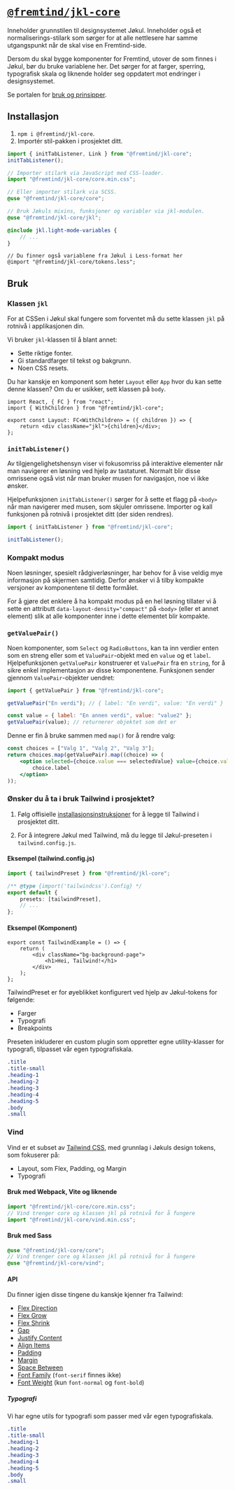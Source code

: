 # [`@fremtind/jkl-core`](https://jokul.fremtind.no/komponenter/mixins)

Inneholder grunnstilen til designsystemet Jøkul. Inneholder også et normaliserings-stilark som sørger for at alle nettlesere har samme utgangspunkt når de skal vise en Fremtind-side.

Dersom du skal bygge komponenter for Fremtind, utover de som finnes i Jøkul, bør du bruke variablene her. Det sørger for at farger, sperring, typografisk skala og liknende holder seg oppdatert mot endringer i designsystemet.

Se portalen for [bruk og prinsipper](https://jokul.fremtind.no/komponenter/mixins).

## Installasjon

1. `npm i @fremtind/jkl-core`.
2. Importér stil-pakken i prosjektet ditt.

```js
import { initTabListener, Link } from "@fremtind/jkl-core";
initTabListener();

// Importer stilark via JavaScript med CSS-loader.
import "@fremtind/jkl-core/core.min.css";
```

```scss
// Eller importer stilark via SCSS.
@use "@fremtind/jkl-core/core";

// Bruk Jøkuls mixins, funksjoner og variabler via jkl-modulen.
@use "@fremtind/jkl-core/jkl";

@include jkl.light-mode-variables {
    // ...
}
```

```less
// Du finner også variablene fra Jøkul i Less-format her
@import "@fremtind/jkl-core/tokens.less";
```

## Bruk

### Klassen `jkl`

For at CSSen i Jøkul skal fungere som forventet må du sette klassen `jkl` på rotnivå i applikasjonen din.

Vi bruker `jkl`-klassen til å blant annet:

-   Sette riktige fonter.
-   Gi standardfarger til tekst og bakgrunn.
-   Noen CSS resets.

Du har kanskje en komponent som heter `Layout` eller `App` hvor du kan sette denne klassen? Om du er usikker, sett klassen på `body`.

```tsx
import React, { FC } from "react";
import { WithChildren } from "@fremtind/jkl-core";

export const Layout: FC<WithChildren> = ({ children }) => {
    return <div className="jkl">{children}</div>;
};
```

### `initTabListener()`

Av tilgjengelighetshensyn viser vi fokusomriss på interaktive elementer når man navigerer en løsning ved hjelp av tastaturet. Normalt blir disse omrissene også vist når man bruker musen for navigasjon, noe vi ikke ønsker.

Hjelpefunksjonen `initTabListener()` sørger for å sette et flagg på `<body>` når man navigerer med musen, som skjuler omrissene. Importer og kall funksjonen på rotnivå i prosjektet ditt (der siden rendres).

```js
import { initTabListener } from "@fremtind/jkl-core";

initTabListener();
```

### Kompakt modus

Noen løsninger, spesielt rådgiverløsninger, har behov for å vise veldig mye informasjon på skjermen samtidig. Derfor ønsker vi å tilby kompakte versjoner av komponentene til dette formålet.

For å gjøre det enklere å ha kompakt modus på en hel løsning tillater vi å sette en attributt `data-layout-density="compact"` på `<body>` (eller et annet element) slik at alle komponenter inne i dette elementet blir kompakte.

### `getValuePair()`

Noen komponenter, som `Select` og `RadioButtons`, kan ta inn verdier enten som en streng eller som et `ValuePair`-objekt med en `value` og et `label`. Hjelpefunksjonen `getValuePair` konstruerer et `ValuePair` fra en `string`, for å sikre enkel implementasjon av disse komponentene. Funksjonen sender gjennom `ValuePair`-objekter uendret:

```js
import { getValuePair } from "@fremtind/jkl-core";

getValuePair("En verdi"); // { label: "En verdi", value: "En verdi" }

const value = { label: "En annen verdi", value: "value2" };
getValuePair(value); // returnerer objektet som det er
```

Denne er fin å bruke sammen med `map()` for å rendre valg:

```jsx
const choices = ["Valg 1", "Valg 2", "Valg 3"];
return choices.map(getValuePair).map((choice) => (
    <option selected={choice.value === selectedValue} value={choice.value}>
        choice.label
    </option>
));
```

### Ønsker du å ta i bruk Tailwind i prosjektet?

1. Følg offisielle [installasjonsinstruksjoner](https://tailwindcss.com/docs/installation) for å legge til Tailwind i prosjektet ditt.

2. For å integrere Jøkul med Tailwind, må du legge til Jøkul-preseten i `tailwind.config.js`.

#### Eksempel (tailwind.config.js)

```ts
import { tailwindPreset } from "@fremtind/jkl-core";

/** @type {import('tailwindcss').Config} */
export default {
    presets: [tailwindPreset],
    // ...
};
```

#### Eksempel (Komponent)

```tsx
export const TailwindExample = () => {
    return (
        <div className="bg-background-page">
            <h1>Hei, Tailwind!</h1>
        </div>
    );
};
```

TailwindPreset er for øyeblikket konfigurert ved hjelp av Jøkul-tokens for følgende:

-   Farger
-   Typografi
-   Breakpoints

Preseten inkluderer en custom plugin som oppretter egne utility-klasser for typografi, tilpasset vår egen typografiskala.

```scss
.title
.title-small
.heading-1
.heading-2
.heading-3
.heading-4
.heading-5
.body
.small
```

### Vind

Vind er et subset av [Tailwind CSS](https://tailwindcss.com), med grunnlag i Jøkuls design tokens, som fokuserer på:

-   Layout, som Flex, Padding, og Margin
-   Typografi

#### Bruk med Webpack, Vite og liknende

```js
import "@fremtind/jkl-core/core.min.css";
// Vind trenger core og klassen jkl på rotnivå for å fungere
import "@fremtind/jkl-core/vind.min.css";
```

#### Bruk med Sass

```scss
@use "@fremtind/jkl-core/core";
// Vind trenger core og klassen jkl på rotnivå for å fungere
@use "@fremtind/jkl-core/vind";
```

#### API

Du finner igjen disse tingene du kanskje kjenner fra Tailwind:

-   [Flex Direction](https://tailwindcss.com/docs/flex-direction)
-   [Flex Grow](https://tailwindcss.com/docs/flex-grow)
-   [Flex Shrink](https://tailwindcss.com/docs/flex-shrink)
-   [Gap](https://tailwindcss.com/docs/gap)
-   [Justify Content](https://tailwindcss.com/docs/justify-content)
-   [Align Items](https://tailwindcss.com/docs/align-items)
-   [Padding](https://tailwindcss.com/docs/padding)
-   [Margin](https://tailwindcss.com/docs/margin)
-   [Space Between](https://tailwindcss.com/docs/space)
-   [Font Family](https://tailwindcss.com/docs/font-family) (`font-serif` finnes ikke)
-   [Font Weight](https://tailwindcss.com/docs/font-weight) (kun `font-normal` og `font-bold`)

##### Typografi

Vi har egne utils for typografi som passer med vår egen typografiskala.

```scss
.title
.title-small
.heading-1
.heading-2
.heading-3
.heading-4
.heading-5
.body
.small
```
